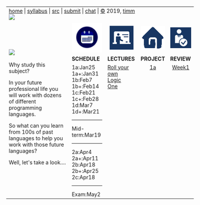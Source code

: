 

<center>
<table width="100%" border=0 align=center>
<tr>
<td colspan=5>
<a href="http://tiny.cc/plm19">home</a> |
<a href="https://github.com/txt/plm19/blob/master/doc/syllabus.md">syllabus</a> |
<a href="https://github.com/txt/plm19/tree/master/src">src</a> |
<a href="http://tiny.cc/plm19give">submit</a> |
<a href="https://plm19.slack.com/">chat</a> |
<a href="https://github.com/txt/plm19/blob/master/license.md">&copy</a> 2019, <a href="http://menzies.us">timm</a>
<br>
<a href="http://tiny.cc/plm19"><img width=900 src="https://raw.githubusercontent.com/txt/plm19/master/etc/img/banner.png"></a>
</td>
</tr>
<tr>
<td xwidth="400" valign=middle rowspan=3>
<img width=250 src="https://www.asalesguy.com/wp-content/uploads/2017/09/why.png">
<p>
Why study this subject?
<p>
In your future professional life you will work with dozens of different programming languages.
<p>
So what can you learn from 100s of past languages to help you work with those future languages?
<p>
Well, let's take a look....
</td>
<td align=center><img  width=80 src="etc/img/time.png"></td>
<td align=center><img  src="etc/img/lectures.gif"></td>
<td align=center><img  src="etc/img/homework.gif"></td>
<td align=center><img  src="etc/img/review.gif"></td>
</tr>
<tr>
<td align=left valign=top><b>SCHEDULE</b>

</td>
<td align=left valign=top><b>LECTURES</b></td>
<td align=left valign=top><b>PROJECT</b>
<td align=left valign=top><b>REVIEW</b> </td>
</tr>
<tr>
<td valign=top  xwidth="100px">
1a:Jan25<br> 1a+:Jan31<br>
1b:Feb7<br> 1b+:Feb14<br>
1c:Feb21<br> 1c+:Feb28<br>
1d:Mar7<br>1d+:Mar21
<hr>
Mid-term:Mar19
<hr>
2a:Apr4<br>2a+:Apr11<br>
2b:Apr18<br>2b+:Apr25 <br> 
2c:Apr18
<hr>
Exam:May2
</td>
<td valign=top  xwidth="100px">
<a href="doc/llvm.md">Roll your own</a><br>
<a href="src/pl/onea.md">Logic</a><br>
<a href="doc/lect1.md">One</a><br>


<!-- -------------------------------- -->

</td><td align=center valign=top xwidth="100px">
<a href="src/pl/onea">1a</a><br>

</td>
<td align=center valign=top  xwidth="100px">
<a href="doc/week1.md">Week1</a><br>
</td>
</tr>
</table>
</center>


